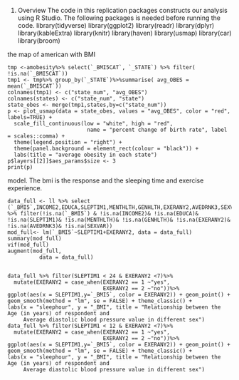 1. Overview
The code in this replication packages constructs our analysis using R Studio.  The following packages is needed before running the code.
library(tidyverse)
library(ggplot2)
library(readr)
library(dplyr)
library(kableExtra)
library(knitr)
library(haven)
library(usmap)
library(car)
library(broom)


the map of american with BMI 
```{r, echo = FALSE, message = FALSE, warning = FALSE}
tmp <-amobesity%>% select(`_BMI5CAT`, `_STATE`) %>% filter( !is.na(`_BMI5CAT`))
tmp1 <- tmp%>% group_by(`_STATE`)%>%summarise( avg_OBES = mean(`_BMI5CAT`))
colnames(tmp1) <- c("state_num", "avg_OBES")
colnames(states) <- c("state_num", "state")
state_obes <- merge(tmp1,states,by=c("state_num"))
p <- plot_usmap(data = state_obes, values = "avg_OBES", color = "red", labels=TRUE) + 
  scale_fill_continuous(low = "white", high = "red", 
                         name = "percent change of birth rate", label = scales::comma) + 
  theme(legend.position = "right") + 
  theme(panel.background = element_rect(colour = "black")) + 
  labs(title = "average obesity in each state")
p$layers[[2]]$aes_params$size <- 3
print(p)
```

model. The bmi is the response and the sleeping time and exercise experience.
```{r, echo = FALSE}
data_full <- ll %>% select (`_BMI5`,INCOME2,EDUCA,SLEPTIM1,MENTHLTH,GENHLTH,EXERANY2,AVEDRNK3,SEXVAR) %>% filter(!is.na(`_BMI5`) & !is.na(INCOME2)& !is.na(EDUCA)& !is.na(SLEPTIM1)& !is.na(MENTHLTH)& !is.na(GENHLTH)& !is.na(EXERANY2)& !is.na(AVEDRNK3)& !is.na(SEXVAR))
mod_full<- lm(`_BMI5`~SLEPTIM1+EXERANY2, data = data_full)
summary(mod_full)
vif(mod_full)
augment(mod_full,
          data = data_full)
```
```{r, echo = FALSE, message = FALSE, warning = FALSE}
 
data_full %>% filter(SLEPTIM1 < 24 & EXERANY2 <7)%>% 
  mutate(EXERANY2 = case_when(EXERANY2 == 1 ~"yes",
                              EXERANY2 == 2 ~"no"))%>%
ggplot(aes(x = SLEPTIM1,y=`_BMI5`, color = EXERANY2)) + geom_point() +
geom_smooth(method = "lm", se = FALSE) + theme_classic() +
labs(x = "sleephour", y = "_BMI", title = "Relationship between the Age (in years) of respondent and
     Average diastolic blood pressure value in different sex")
data_full %>% filter(SLEPTIM1 < 12 & EXERANY2 <7)%>% 
  mutate(EXERANY2 = case_when(EXERANY2 == 1 ~"yes",
                              EXERANY2 == 2 ~"no"))%>%
ggplot(aes(x = SLEPTIM1,y=`_BMI5`, color = EXERANY2)) + geom_point() +
geom_smooth(method = "lm", se = FALSE) + theme_classic() +
labs(x = "sleephour", y = "_BMI", title = "Relationship between the Age (in years) of respondent and
     Average diastolic blood pressure value in different sex")
```